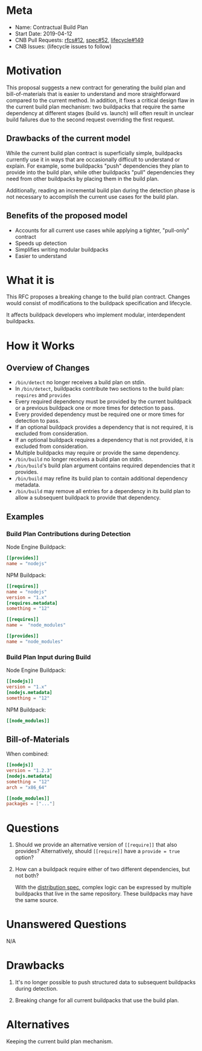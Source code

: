 # Meta 
[meta]: #meta
- Name: Contractual Build Plan
- Start Date: 2019-04-12
- CNB Pull Requests: [rfcs#12](https://github.com/buildpack/rfcs/pull/12), [spec#52](https://github.com/buildpack/spec/pull/52), [lifecycle#149](https://github.com/buildpack/lifecycle/pull/149)
- CNB Issues: (lifecycle issues to follow)

# Motivation
[motivation]: #motivation

This proposal suggests a new contract for generating the build plan and bill-of-materials that is easier to understand and more straightforward compared to the current method.
In addition, it fixes a critical design flaw in the current build plan mechanism: two buildpacks that require the same dependency at different stages (build vs. launch) will often result in unclear build failures due to the second request overriding the first request.

## Drawbacks of the current model

While the current build plan contract is superficially simple, buildpacks currently use it in ways that are occasionally difficult to understand or explain.
For example, some buildpacks "push" dependencies they plan to provide into the build plan, while other buildpacks "pull" dependencies they need from other buildpacks by placing them in the build plan.

Additionally, reading an incremental build plan during the detection phase is not necessary to accomplish the current use cases for the build plan.

## Benefits of the proposed model

- Accounts for all current use cases while applying a tighter, "pull-only" contract
- Speeds up detection
- Simplifies writing modular buildpacks
- Easier to understand

# What it is
[what-it-is]: #what-it-is

This RFC proposes a breaking change to the build plan contract.
Changes would consist of modifications to the buildpack specification and lifecycle.

It affects buildpack developers who implement modular, interdependent buildpacks.

# How it Works
[how-it-works]: #how-it-works

## Overview of Changes

- `/bin/detect` no longer receives a build plan on stdin.
- In `/bin/detect`, buildpacks contribute two sections to the build plan: `requires` and `provides`
- Every required dependency must be provided by the current buildpack or a previous buildpack one or more times for detection to pass.
- Every provided dependency must be required one or more times for detection to pass.
- If an optional buildpack provides a dependency that is not required, it is excluded from consideration.
- If an optional buildpack requires a dependency that is not provided, it is excluded from consideration.
- Multiple buildpacks may require or provide the same dependency.
- `/bin/build` no longer receives a build plan on stdin.
- `/bin/build`'s build plan argument contains required dependencies that it provides.
- `/bin/build` may refine its build plan to contain additional dependency metadata. 
- `/bin/build` may remove all entries for a dependency in its build plan to allow a subsequent buildpack to provide that dependency.

## Examples

### Build Plan Contributions during Detection

Node Engine Buildpack:
```toml
[[provides]]
name = "nodejs"
```

NPM Buildpack:
```toml
[[requires]]
name = "nodejs"
version = "1.x"
[requires.metadata]
something = "12"

[[requires]]
name =  "node_modules"

[[provides]]
name = "node_modules"
```

### Build Plan Input during Build

Node Engine Buildpack:
```toml
[[nodejs]]
version = "1.x"
[nodejs.metadata]
something = "12"
```

NPM Buildpack:
```toml
[[node_modules]]
```

## Bill-of-Materials

When combined:
```toml
[[nodejs]]
version = "1.2.3"
[nodejs.metadata]
something = "12"
arch = "x86_64"

[[node_modules]]
packages = ["..."]
```

# Questions
[questions]: #questions

1. Should we provide an alternative version of `[[require]]` that also provides? Alternatively, should `[[require]]` have a `provide = true` option?

2. How can a buildpack require either of two different dependencies, but not both?

   With the [distribution spec](https://github.com/buildpack/rfcs/blob/dist-spec/0000-spec-distribution.md), complex logic can be expressed by multiple buildpacks that live in the same repository. These buildpacks may have the same source.

# Unanswered Questions
[unanswered-questions]: #unanswered-questions

N/A

# Drawbacks
[drawbacks]: #drawbacks

1. It's no longer possible to push structured data to subsequent buildpacks during detection.

2. Breaking change for all current buildpacks that use the build plan.

# Alternatives
[alternatives]: #alternatives

Keeping the current build plan mechanism.
